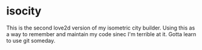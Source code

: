 isocity
=======
This is the second love2d version of my isometric city builder. Using this as a way to remember and maintain my code sinec I'm terrible at it. Gotta learn to use git someday.
